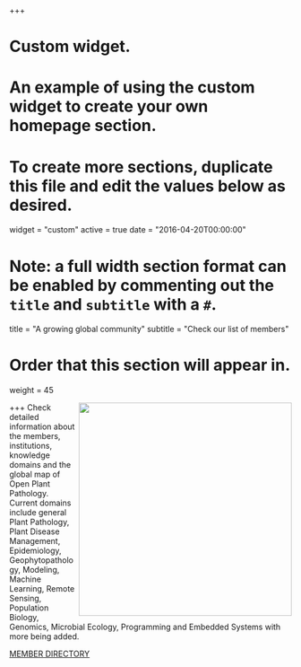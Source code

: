 +++
# Custom widget.
# An example of using the custom widget to create your own homepage section.
# To create more sections, duplicate this file and edit the values below as desired.
widget = "custom"
active = true
date = "2016-04-20T00:00:00"

# Note: a full width section format can be enabled by commenting out the `title` and `subtitle` with a `#`.
title = "A growing global community"
subtitle = "Check our list of members"

# Order that this section will appear in.
weight = 45

+++
<a href="directory/"><img src = "/img/headers/opp-screen.png" width = 380px  align = right></a>
Check detailed information about the members, institutions, knowledge domains and the global map of Open Plant Pathology. Current domains include general Plant Pathology, Plant Disease Management, Epidemiology, Geophytopathology, Modeling, Machine Learning, Remote Sensing, Population Biology, Genomics, Microbial Ecology, Programming and Embedded Systems with more being added.

<a href="directory/" class="btn btn-primary btn-outline">MEMBER DIRECTORY</a> 
